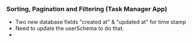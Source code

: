 ### Sorting, Pagination and Filtering (Task Manager App)

- Two new database fields "created at" & "updated at" for time stamp
- Need to update the userSchema to do that.
- 